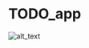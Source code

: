 # TODO_app

![alt_text](https://github.com/ArnaudBistel/TODO_app/blob/master/resources/TODO_app_view.PNG)
